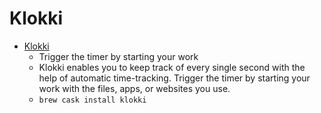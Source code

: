 # Klokki
- [Klokki](https://klokki.com/)
  -  Trigger the timer by starting your work
  - Klokki enables you to keep track of every single second with the help of automatic time-tracking. Trigger the timer by starting your work with the files, apps, or websites you use.
  - `brew cask install klokki`
